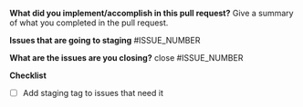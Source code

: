 **What did you implement/accomplish in this pull request?**
Give a summary of what you completed in the pull request.

**Issues that are going to staging**
#ISSUE_NUMBER

**What are the issues are you closing?**
close #ISSUE_NUMBER

**Checklist**
- [ ] Add staging tag to issues that need it
